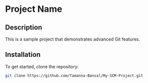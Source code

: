 # Project Name

## Description
This is a sample project that demonstrates advanced Git features.

## Installation
To get started, clone the repository:
```bash
git clone https://github.com/Tamanna-Bansal/My-SCM-Project.git

